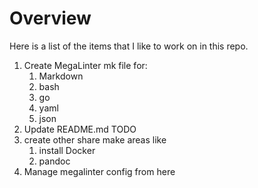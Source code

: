 # Overview

Here is a list of the items that I like to work on in this repo.

1. Create MegaLinter mk file for:
   1. Markdown
   2. bash
   3. go
   4. yaml
   5. json
2. Update README.md TODO
3. create other share make areas like
   1. install Docker
   2. pandoc
4. Manage megalinter config from here
